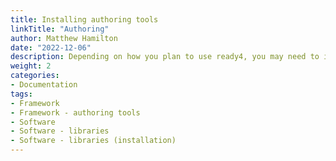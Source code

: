 ```yaml
---
title: Installing authoring tools
linkTitle: "Authoring"
author: Matthew Hamilton
date: "2022-12-06"
description: Depending on how you plan to use ready4, you may need to install some or all of its authoring tools.
weight: 2
categories: 
- Documentation
tags: 
- Framework
- Framework - authoring tools
- Software
- Software - libraries
- Software - libraries (installation)
---
```




